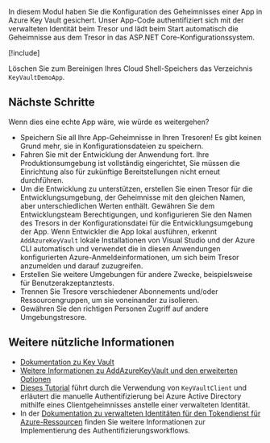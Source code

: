 In diesem Modul haben Sie die Konfiguration des Geheimnisses einer App in Azure Key Vault gesichert. Unser App-Code authentifiziert sich mit der verwalteten Identität beim Tresor und lädt beim Start automatisch die Geheimnisse aus dem Tresor in das ASP.NET Core-Konfigurationssystem.

[!include[](../../../includes/azure-sandbox-cleanup.md)]

Löschen Sie zum Bereinigen Ihres Cloud Shell-Speichers das Verzeichnis `KeyVaultDemoApp`.

## <a name="next-steps"></a>Nächste Schritte

Wenn dies eine echte App wäre, wie würde es weitergehen?

- Speichern Sie all Ihre App-Geheimnisse in Ihren Tresoren! Es gibt keinen Grund mehr, sie in Konfigurationsdateien zu speichern.
- Fahren Sie mit der Entwicklung der Anwendung fort. Ihre Produktionsumgebung ist vollständig eingerichtet, Sie müssen die Einrichtung also für zukünftige Bereitstellungen nicht erneut durchführen.
- Um die Entwicklung zu unterstützen, erstellen Sie einen Tresor für die Entwicklungsumgebung, der Geheimnisse mit den gleichen Namen, aber unterschiedlichen Werten enthält. Gewähren Sie dem Entwicklungsteam Berechtigungen, und konfigurieren Sie den Namen des Tresors in der Konfigurationsdatei für die Entwicklungsumgebung der App. Wenn Entwickler die App lokal ausführen, erkennt `AddAzureKeyVault` lokale Installationen von Visual Studio und der Azure CLI automatisch und verwendet die in diesen Anwendungen konfigurierten Azure-Anmeldeinformationen, um sich beim Tresor anzumelden und darauf zuzugreifen.
- Erstellen Sie weitere Umgebungen für andere Zwecke, beispielsweise für Benutzerakzeptanztests.
- Trennen Sie Tresore verschiedener Abonnements und/oder Ressourcengruppen, um sie voneinander zu isolieren.
- Gewähren Sie den richtigen Personen Zugriff auf andere Umgebungstresore.

## <a name="further-reading"></a>Weitere nützliche Informationen

- [Dokumentation zu Key Vault](https://docs.microsoft.com/azure/key-vault/)
- [Weitere Informationen zu AddAzureKeyVault und den erweiterten Optionen](https://docs.microsoft.com/aspnet/core/security/key-vault-configuration?view=aspnetcore-2.1&tabs=aspnetcore2x)
- [Dieses Tutorial](https://docs.microsoft.com/azure/key-vault/key-vault-use-from-web-application) führt durch die Verwendung von `KeyVaultClient` und erläutert die manuelle Authentifizierung bei Azure Active Directory mithilfe eines Clientgeheimnisses anstelle einer verwalteten Identität.
- In der [Dokumentation zu verwalteten Identitäten für den Tokendienst für Azure-Ressourcen](https://docs.microsoft.com/azure/app-service/app-service-managed-service-identity#using-the-rest-protocol) finden Sie weitere Informationen zur Implementierung des Authentifizierungsworkflows.